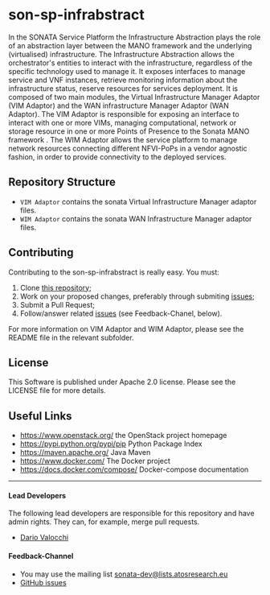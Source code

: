 # son-sp-infrabstract

In the SONATA Service Platform the Infrastructure Abstraction plays the role of an abstraction layer between the MANO framework and the underlying (virtualised) infrastructure.
The Infrastructure Abstraction allows the orchestrator's entities to interact with the infrastructure, regardless of the specific technology used to manage it. It exposes interfaces to manage service and VNF instances, retrieve monitoring information about the infrastructure status, reserve resources for services deployment.
It is composed of two main modules, the Virtual Infrastructure Manager Adaptor (VIM Adaptor) and the WAN infrastructure Manager Adaptor (WAN Adaptor). The VIM Adaptor is responsible for exposing an interface to interact with one or more VIMs, managing computational, network or storage resource in one or more Points of Presence to the Sonata MANO framework . The WIM Adaptor allows the service platform to manage network resources connecting different NFVI-PoPs in a vendor agnostic fashion, in order to provide connectivity to the deployed services.


## Repository Structure
  
 * `VIM Adaptor` contains the sonata Virtual Infrastructure Manager adaptor files.
 * `WIM Adaptor` contains the sonata WAN Infrastructure Manager adaptor files.

## Contributing

Contributing to the son-sp-infrabstract is really easy. You must:

1. Clone [this repository](http://github.com/sonata-nfv/son-sp-infrabstract);
2. Work on your proposed changes, preferably through submiting [issues](https://github.com/sonata-nfv/son-sp-infrabstract/issues);
3. Submit a Pull Request;
4. Follow/answer related [issues](https://github.com/sonata-nfv/son-sp-infrabstract/issues) (see Feedback-Chanel, below).

For more information on VIM Adaptor and WIM Adaptor, please see the README file in the relevant subfolder.

## License

This Software is published under Apache 2.0 license. Please see the LICENSE file for more details.

## Useful Links

* https://www.openstack.org/ the OpenStack project homepage
* https://pypi.python.org/pypi/pip Python Package Index
* https://maven.apache.org/ Java Maven
* https://www.docker.com/ The Docker project
* https://docs.docker.com/compose/ Docker-compose documentation


---
#### Lead Developers

The following lead developers are responsible for this repository and have admin rights. They can, for example, merge pull requests.

* [Dario Valocchi](https://github.com/DarioValocchi)

#### Feedback-Channel

* You may use the mailing list [sonata-dev@lists.atosresearch.eu](mailto:sonata-dev@lists.atosresearch.eu)
* [GitHub issues](https://github.com/sonata-nfv/son-sp-infrabstract/issues)
